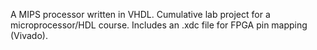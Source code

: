 A MIPS processor written in VHDL. Cumulative lab project for a microprocessor/HDL course.
Includes an .xdc file for FPGA pin mapping (Vivado).

